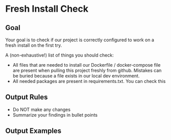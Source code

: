 # Fresh Install Check

## Goal
Your goal is to check if our project is correctly configured to work on a fresh install on the first try. 

A (non-exhaustive!) list of things you should check:
- All files that are needed to install our Dockerfile / docker-compose file are present when pulling this project freshly from github. Mistakes can be buried because a file exists in our local dev environment.
- All needed packages are present in requirements.txt. You can check this 






## Output Rules
- Do NOT make any changes
- Summarize your findings in bullet points

## Output Examples
